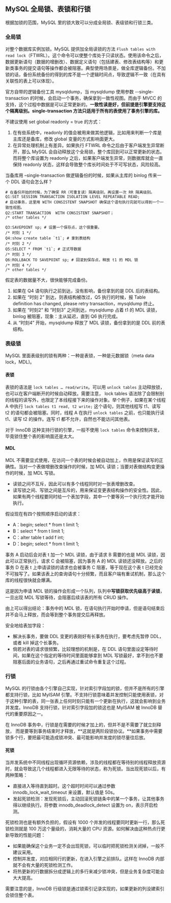 ## MySQL 全局锁、表锁和行锁

根据加锁的范围，MySQL 里的锁大致可以分成全局锁、表级锁和行锁三类。



### 全局锁

对整个数据库实例加锁。MySQL 提供加全局读锁的方法 `Flush tables with read lock`（FTWRL）。这个命令可以使整个库处于只读状态。使用该命令之后，数据更新语句（数据的增删改）、数据定义语句（包括建表、修改表结构等）和更新类事务的提交语句等操作都会被阻塞。典型使用场景是，做全库逻辑备份。不加锁的话，备份系统备份的得到的库不是一个逻辑时间点，导致逻辑不一致（在具有关联性的表上可以体现）。

官方自带的逻辑备份工具 mysqldump，当 mysqldump 使用参数 --single-transaction 的时候，会启动一个事务，确保拿到一致性视图。而由于 MVCC 的支持，这个过程中数据是可以正常更新的。**一致性读是好，但前提是引擎要支持这个隔离级别。single-transaction 方法只适用于所有的表使用了事务引擎的库。**

不建议使用 set global readonly = true 的方式：

1. 在有些系统中，readonly 的值会被用来做其他逻辑，比如用来判断一个库是主库还是备库，修改 global 变量的方式影响面更大。
2. 在异常处理机制上有差异。如果执行 FTWRL 命令之后由于客户端发生异常断开，那么 MySQL 会自动释放这个全局锁，整个库回到可以正常更新的状态。而将整个库设置为 readonly 之后，如果客户端发生异常，则数据库就会一直保持 readonly 状态，这样会导致整个库长时间处于不可写状态，风险较高。

当备库用 –single-transaction 做逻辑备份的时候，如果从主库的 binlog 传来一个 DDL 语句会怎么样？

~~~mysql
# 在备份开始的时候，为了确保 RR（可重复读）隔离级别，再设置一次 RR 隔离级别。
Q1:SET SESSION TRANSACTION ISOLATION LEVEL REPEATABLE READ;
# 启动事务，这里用 WITH CONSISTENT SNAPSHOT 确保这个语句执行完就可以得到一个一致性视图。
Q2:START TRANSACTION  WITH CONSISTENT SNAPSHOT；
/* other tables */

Q3:SAVEPOINT sp; # 设置一个保存点，这个很重要。
/* 时刻 1 */
Q4:show create table `t1`; # 拿到表结构
/* 时刻 2 */
Q5:SELECT * FROM `t1`; # 正式导数据
/* 时刻 3 */
Q6:ROLLBACK TO SAVEPOINT sp; # 回滚到保存点，释放 t1 的 MDL 锁
/* 时刻 4 */
/* other tables */
~~~

假定表的数据量不大，很快能够完成备份。

1. 如果在 Q4 语句执行之前到达，没有影响，备份拿到的是 DDL 后的表结构。
2. 如果在 “时刻 2” 到达，则表结构被改过，Q5 执行的时候，报 Table definition has changed, please retry transaction，mysqldump 终止。
3. 如果在 “时刻2” 和 “时刻3” 之间到达，mysqldump 占着 t1 的 MDL 读锁，binlog 被阻塞，现象：主从延迟，直到 Q6 执行完成。
4. 从 “时刻4” 开始，mysqldump 释放了 MDL 读锁，备份拿到的是 DDL 前的表结构。



### 表级锁

MySQL 里面表级别的锁有两种：一种是表锁，一种是元数据锁（meta data lock，MDL)。



#### 表锁

表锁的语法是 `lock tables … read/write`。可以用 `unlock tables` 主动释放锁，也可以在客户端断开的时候自动释放。需要注意， lock tables 语法除了会限制别的线程的读写外，也限定了本线程接下来的操作对象。举个例子，如果在某个线程 A 中执行 `lock tables t1 read, t2 write;` 这个语句，则其他线程写 t1、读写 t2 的语句都会被阻塞。同时，线程 A 在执行 `unlock tables` 之前，也只能执行读 t1、读写 t2 的操作。连写 t1 都不允许，自然也不能访问其他表。

对于 InnoDB 这种支持行锁的引擎，一般不使用 `lock tables` 命令来控制并发，毕竟锁住整个表的影响面还是太大。



#### MDL

MDL 不需要显式使用，在访问一个表的时候会被自动加上，作用是保证读写的正确性。当对一个表做增删改查操作的时候，加 MDL 读锁；当要对表做结构变更操作的时候，加 MDL 写锁。

- 读锁之间不互斥，因此可以有多个线程同时对一张表增删改查。
- 读写锁之间、写锁之间是互斥的，用来保证变更表结构操作的安全性。因此，如果有两个线程要同时给一个表加字段，其中一个要等另一个执行完才能开始执行。

假设现在有四个按照顺序启动的请求：

- A：begin; select * from t limit 1;
- B：select * from t limit 1;
- C：alter table t add f int;
- D：begin; select * from t limit 1;

事务 A 启动后会对表 t 加一个 MDL 读锁，由于请求 B 需要的也是 MDL 读锁，因此可以正常执行。请求 C 会被阻塞，因为事务 A 的 MDL 读锁还没释放。之后的事务 D 在表 t 上申请读锁的请求也会被事务 C 阻塞，等于现在这个表 t 已经完全不可独写了。如果该表上的查询语句十分频繁，而且客户端有重试机制，那么这个库的线程很快就会爆满。

这是因为申请 MDL 锁的操作会形成一个队列，队列中<strong>写锁获取优先级高于读锁</strong>，一旦出现 MDL 写锁等待，会阻塞后续该表的所有 CRUD 操作。

由上可以得出结论：事务中的 MDL 锁，在语句执行开始时申请，但是语句结束后并不会马上释放，而会等到整个事务提交后再释放。

安全地给表加字段：

- 解决长事务，要做 DDL 变更的表刚好有长事务在执行，要考虑先暂停 DDL，或者 kill 掉这个长事务。
- 倘若对表的请求很频繁，比较理想的机制是，在 DDL 语句里面设定等待时间，如果在这个指定的等待时间里面能够拿到 MDL 写锁最好，拿不到也不要阻塞后面的业务语句，之后再通过重试命令重复这个过程。



### 行锁

MySQL 的行锁由各个引擎自己实现，针对索引字段加的锁，但并不是所有的引擎都支持行锁，比如 MyISAM 引擎。不支持行锁意味着并发控制只能使用表锁，对于这种引擎的表，同一张表上任何时刻只能有一个更新在执行，这就会影响到业务并发度。InnoDB 支持行锁，针对索引字段加的锁这也是 MyISAM 被 InnoDB 替代的重要原因之一。

在 InnoDB 事务中，行锁是在需要的时候才加上的，但并不是不需要了就立刻释放， 而是要等到事务结束时才释放，**这就是两阶段锁协议。**如果事务中需要锁多个行，要把最可能造成锁冲突、最可能影响并发度的锁尽量往后放。



#### 死锁

当并发系统中不同线程出现循环资源依赖，涉及的线程都在等待别的线程释放资源时，就会导致这几个线程都进入无限等待的状态，称为死锁。当出现死锁以后，有两种策略：

- 直接进入等待直到超时。这个超时时间可以通过参数 innodb_lock_wait_timeout 来设置，默认值是 50s。
- 发起死锁检测：发现死锁后，主动回滚死锁链条中的某一个事务，让其他事务得以继续执行。将参数 innodb_deadlock_detect 设置为 on，表示开启检测。

死锁检测也是有额外负担的，假设有 1000 个并发的线程要同时更新一行，那么死锁检测就是 100 万这个量级的，消耗大量的 CPU 资源。如何解决由这种热点行更新导致的性能问题：

- 如果能确保这个业务一定不会出现死锁，可以临时把死锁检测关闭掉，一般不建议采用。
- 控制并发度，对应相同行的更新，在进入引擎之前排队。这样在 InnoDB 内部就不会有大量的死锁检测工作。
- 将热更新的行数据拆分成逻辑上的多行来减少锁冲突，但是业务复杂度可能会大大提高。

需要注意的是，InnoDB 行级锁是通过锁索引记录实现的，如果更新的列没建索引会锁住整个表。
